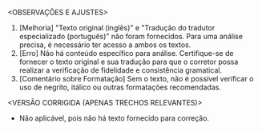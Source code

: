 <OBSERVAÇÕES E AJUSTES>
1. [Melhoria] "Texto original (inglês)" e "Tradução do tradutor especializado (português)" não foram fornecidos. Para uma análise precisa, é necessário ter acesso a ambos os textos.
2. [Erro] Não há conteúdo específico para análise. Certifique-se de fornecer o texto original e sua tradução para que o corretor possa realizar a verificação de fidelidade e consistência gramatical.
3. [Comentário sobre Formatação] Sem o texto, não é possível verificar o uso de negrito, itálico ou outras formatações recomendadas.

<VERSÃO CORRIGIDA (APENAS TRECHOS RELEVANTES)>
- Não aplicável, pois não há texto fornecido para correção.